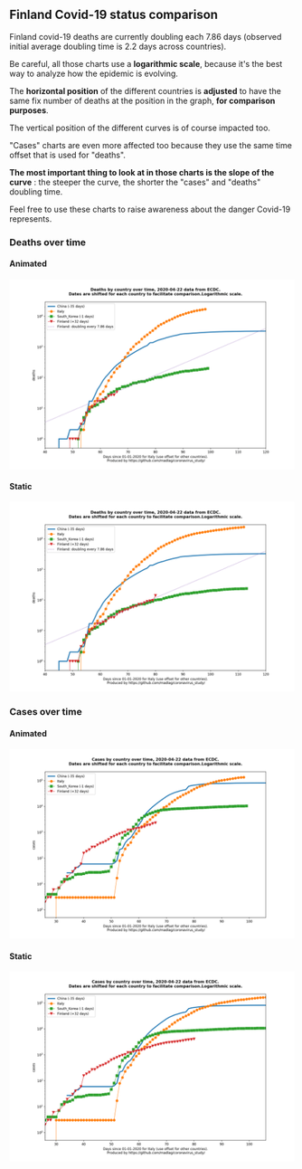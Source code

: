 ## Finland Covid-19 status comparison 

Finland covid-19 deaths are currently doubling each 7.86 days (observed initial average doubling time is 2.2 days across countries).



Be careful, all those charts use a **logarithmic scale**, because it's the best way to analyze how the epidemic is evolving.
 
The **horizontal position** of the different countries is **adjusted** to have the same fix number of deaths at the position in the graph, **for comparison purposes**.

The vertical position of the different curves is of course impacted too.

"Cases" charts are even more affected too because they use the same time offset that is used for "deaths".

**The most important thing to look at in those charts is the slope of the curve** : the steeper the curve, the shorter the "cases" and "deaths" doubling time.

Feel free to use these charts to raise awareness about the danger Covid-19 represents. 


 
### Deaths over time
 
#### Animated
![Finland covid-19 deaths animated chart](https://raw.githubusercontent.com/madlag/coronavirus_study/master/notebooks/graphs/2020-04-22/countries/Finland/2020-04-22_Finland_deaths.gif "Finland covid-19 deaths animated chart")   
 
#### Static
![Finland covid-19 deaths static chart](https://raw.githubusercontent.com/madlag/coronavirus_study/master/notebooks/graphs/2020-04-22/countries/Finland/2020-04-22_Finland_deaths.png "Finland covid-19 deaths static chart")   

 
### Cases over time
 
#### Animated
![Finland covid-19 cases animated chart](https://raw.githubusercontent.com/madlag/coronavirus_study/master/notebooks/graphs/2020-04-22/countries/Finland/2020-04-22_Finland_cases.gif "Finland covid-19 cases animated chart")   
 
#### Static
![Finland covid-19 cases static chart](https://raw.githubusercontent.com/madlag/coronavirus_study/master/notebooks/graphs/2020-04-22/countries/Finland/2020-04-22_Finland_cases.png "Finland covid-19 cases static chart")   

